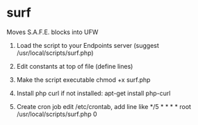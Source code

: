 # surf
Moves S.A.F.E. blocks into UFW



1) Load the script to your Endpoints server (suggest /usr/local/scripts/surf.php)

2) Edit constants at top of file (define lines)

3) Make the script executable chmod +x surf.php

4) Install php curl if not installed: apt-get install php-curl

4) Create cron job edit /etc/crontab, add line like */5 * * * * root /usr/local/scripts/surf.php 0
